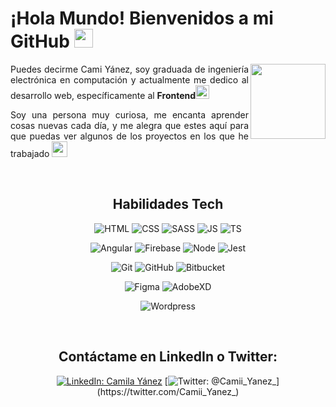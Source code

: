# ¡Hola Mundo! Bienvenidos a mi GitHub <img src="https://simpleicons.org/icons/github.svg" width="30">

<img align='right' src="https://i.pinimg.com/originals/f2/ce/c9/f2cec98f06e8f66ff0bcfb2ffdb413eb.jpg" width="120">

<p style="text-align: justify">Puedes decirme Cami Yánez, soy graduada de ingeniería electrónica en computación y actualmente me dedico al desarrollo web, específicamente al <b>Frontend</b><img src="https://img.icons8.com/nolan/64/like.png"/ width=22></p>
<p style="text-align: justify">Soy una persona muy curiosa, me encanta aprender cosas nuevas cada día, y me alegra que estes aquí para que puedas ver algunos de los proyectos en los que he trabajado <img src="https://img.icons8.com/nolan/64/christmas-star.png" width=25/></p>

<div align="center">
  
<br>  
  
## Habilidades Tech

![HTML](https://img.shields.io/badge/html--yellow?style=social&logo=HTML5)
![CSS](https://img.shields.io/badge/css--yellow?style=social&logo=CSS3)
![SASS](https://img.shields.io/badge/Sass--yellow?style=social&logo=Sass)
![JS](https://img.shields.io/badge/JavaScript--yellow?style=social&logo=JavaScript)
![TS](https://img.shields.io/badge/TypeScript--yellow?style=social&logo=TypeScript)

![Angular](https://img.shields.io/badge/Angular--yellow?style=social&logo=Angular)
![Firebase](https://img.shields.io/badge/Firebase--yellow?style=social&logo=Firebase)
![Node](https://img.shields.io/badge/Node--yellow?style=social&logo=Node.js)
![Jest](https://img.shields.io/badge/Jest--yellow?style=social&logo=Jest)

![Git](https://img.shields.io/badge/Git--yellow?style=social&logo=Git)
![GitHub](https://img.shields.io/badge/GitHub--yellow?style=social&logo=GitHub)
![Bitbucket](https://img.shields.io/badge/Bitbucket--yellow?style=social&logo=Bitbucket)

![Figma](https://img.shields.io/badge/Figma--yellow?style=social&logo=Figma)
![AdobeXD](https://img.shields.io/badge/AdobeXD--yellow?style=social&logo=Adobe-XD)

![Wordpress](https://img.shields.io/badge/Wordpress--yellow?style=social&logo=Wordpress)

<br>

## Contáctame en LinkedIn o Twitter: 
  
  [![LinkedIn: Camila Yánez](https://img.shields.io/badge/LinkedIn--6923AA?style=for-the-badge&logo=LinkedIn&link=http:www.linkedin.com/in/camila-y%C3%A1nez)](https://www.linkedin.com/in/camila-y%C3%A1nez/)
  [![Twitter: @Camii_Yanez_](https://img.shields.io/badge/Twitter--6923AA?style=for-the-badge&logo=twitter&link=https://twitter.com/Camii_Yanez_)](https://twitter.com/Camii_Yanez_)

</div>
